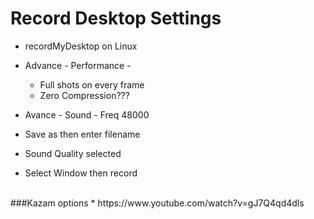 # Record Desktop Settings

* recordMyDesktop on Linux
* Advance - Performance - 
  * Full shots on every frame
  * Zero Compression???
  
* Avance - Sound - Freq 48000

* Save as then enter filename
* Sound Quality selected
* Select Window then record
 
<br>
###Kazam options
* https://www.youtube.com/watch?v=gJ7Q4qd4dls
